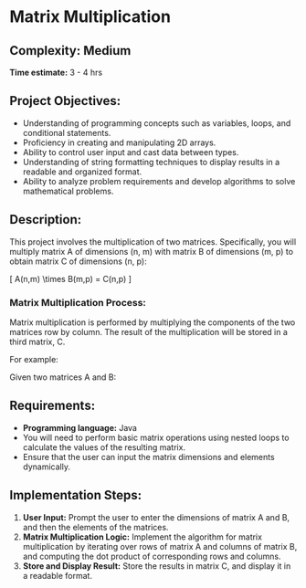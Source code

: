 # Matrix Multiplication

## Complexity: Medium  
**Time estimate:** 3 - 4 hrs

## Project Objectives:
- Understanding of programming concepts such as variables, loops, and conditional statements.
- Proficiency in creating and manipulating 2D arrays.
- Ability to control user input and cast data between types.
- Understanding of string formatting techniques to display results in a readable and organized format.
- Ability to analyze problem requirements and develop algorithms to solve mathematical problems.

## Description:
This project involves the multiplication of two matrices. Specifically, you will multiply matrix A of dimensions (n, m) with matrix B of dimensions (m, p) to obtain matrix C of dimensions (n, p):

\[ A(n,m) \times B(m,p) = C(n,p) \]

### Matrix Multiplication Process:
Matrix multiplication is performed by multiplying the components of the two matrices row by column. The result of the multiplication will be stored in a third matrix, C.

For example:

Given two matrices A and B:


## Requirements:
- **Programming language:** Java
- You will need to perform basic matrix operations using nested loops to calculate the values of the resulting matrix.
- Ensure that the user can input the matrix dimensions and elements dynamically.

## Implementation Steps:
1. **User Input:** Prompt the user to enter the dimensions of matrix A and B, and then the elements of the matrices.
2. **Matrix Multiplication Logic:** Implement the algorithm for matrix multiplication by iterating over rows of matrix A and columns of matrix B, and computing the dot product of corresponding rows and columns.
3. **Store and Display Result:** Store the results in matrix C, and display it in a readable format.


